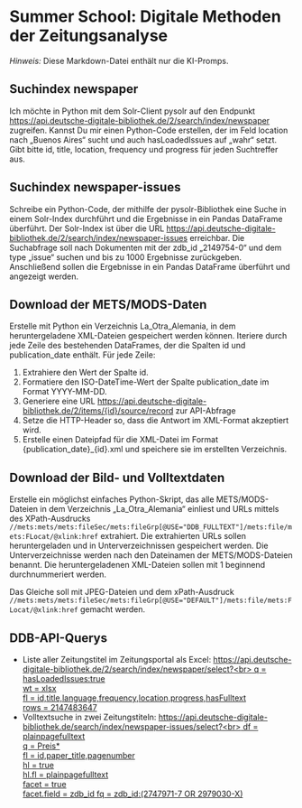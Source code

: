 # Summer School: Digitale Methoden der Zeitungsanalyse

*Hinweis:* Diese Markdown-Datei enthält nur die KI-Promps.

## Suchindex newspaper

Ich möchte in Python mit dem Solr-Client pysolr auf den Endpunkt https://api.deutsche-digitale-bibliothek.de/2/search/index/newspaper zugreifen. Kannst Du mir einen Python-Code erstellen, der im Feld location nach „Buenos Aires“ sucht und auch hasLoadedIssues auf „wahr“ setzt. Gibt bitte id, title, location, frequency und progress für jeden Suchtreffer aus.

## Suchindex newspaper-issues

Schreibe ein Python-Code, der mithilfe der pysolr-Bibliothek eine Suche in einem Solr-Index durchführt und die Ergebnisse in ein Pandas DataFrame überführt. Der Solr-Index ist über die URL https://api.deutsche-digitale-bibliothek.de/2/search/index/newspaper-issues erreichbar. Die Suchabfrage soll nach Dokumenten mit der zdb_id „2149754-0“ und dem type „issue“ suchen und bis zu 1000 Ergebnisse zurückgeben. Anschließend sollen die Ergebnisse in ein Pandas DataFrame überführt und angezeigt werden.

## Download der METS/MODS-Daten

Erstelle mit Python ein Verzeichnis La_Otra_Alemania, in dem heruntergeladene XML-Dateien gespeichert werden können. Iteriere durch jede Zeile des bestehenden DataFrames, der die Spalten id und publication_date enthält. Für jede Zeile:
1. Extrahiere den Wert der Spalte id.
2. Formatiere den ISO-DateTime-Wert der Spalte publication_date im Format YYYY-MM-DD.
3. Generiere eine URL https://api.deutsche-digitale-bibliothek.de/2/items/{id}/source/record zur API-Abfrage
4. Setze die HTTP-Header so, dass die Antwort im XML-Format akzeptiert wird.
5. Erstelle einen Dateipfad für die XML-Datei im Format {publication_date}_{id}.xml und speichere sie im erstellten Verzeichnis.

## Download der Bild- und Volltextdaten

Erstelle ein möglichst einfaches Python-Skript, das alle METS/MODS-Dateien in dem Verzeichnis „La_Otra_Alemania“ einliest und URLs mittels des XPath-Ausdrucks `//mets:mets/mets:fileSec/mets:fileGrp[@USE="DDB_FULLTEXT"]/mets:file/mets:FLocat/@xlink:href` extrahiert. Die extrahierten URLs sollen heruntergeladen und in Unterverzeichnissen gespeichert werden. Die Unterverzeichnisse werden nach den Dateinamen der METS/MODS-Dateien benannt. Die heruntergeladenen XML-Dateien sollen mit 1 beginnend durchnummeriert werden.

Das Gleiche soll mit JPEG-Dateien und dem xPath-Ausdruck `//mets:mets/mets:fileSec/mets:fileGrp[@USE="DEFAULT"]/mets:file/mets:FLocat/@xlink:href` gemacht werden.

## DDB-API-Querys

- Liste aller Zeitungstitel im Zeitungsportal als Excel:
[https://api.deutsche-digitale-bibliothek.de/2/search/index/newspaper/select?<br>
q    = hasLoadedIssues:true<br>
wt   = xlsx<br>
fl   = id,title,language,frequency,location,progress,hasFulltext<br>
rows = 2147483647](https://api.deutsche-digitale-bibliothek.de/2/search/index/newspaper/select?q=hasLoadedIssues:true&wt=xlsx&fl=id,title,language,frequency,location,progress,hasFulltext&rows=2147483647)
- Volltextsuche in zwei Zeitungstiteln: 
[https://api.deutsche-digitale-bibliothek.de/search/index/newspaper-issues/select?<br>
df          = plainpagefulltext<br>
q           = Preis*<br>
fl          = id,paper_title,pagenumber<br>
hl          = true<br>
hl.fl       = plainpagefulltext<br>
facet       = true<br>
facet.field = zdb_id
fq          = zdb_id:(2747971-7 OR 2979030-X)](https://api.deutsche-digitale-bibliothek.de/search/index/newspaper-issues/select?df=plainpagefulltext&q=Preis*&fl=id,paper_title,pagenumber&hl=true&hl.fl=plainpagefulltext&facet=true&facet.field=zdb_id&fq=zdb_id:%282747971-7%20OR%202979030-X%29)
